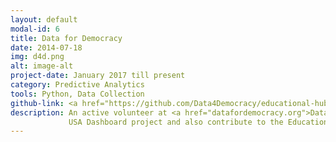 ```yaml
---
layout: default
modal-id: 6
title: Data for Democracy
date: 2014-07-18
img: d4d.png
alt: image-alt
project-date: January 2017 till present
category: Predictive Analytics
tools: Python, Data Collection
github-link: <a href="https://github.com/Data4Democracy/educational-hub">Education Hub</a>
description: An active volunteer at <a href="datafordemocracy.org">Data for Democracy</a>. I am an analyst advocate for the
             USA Dashboard project and also contribute to the Educational Hub project.
---
```

